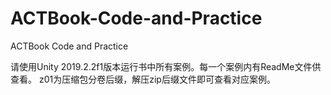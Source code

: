 # ACTBook-Code-and-Practice
ACTBook Code and Practice

请使用Unity 2019.2.2f1版本运行书中所有案例。每一个案例内有ReadMe文件供查看。
z01为压缩包分卷后缀，解压zip后缀文件即可查看对应案例。
